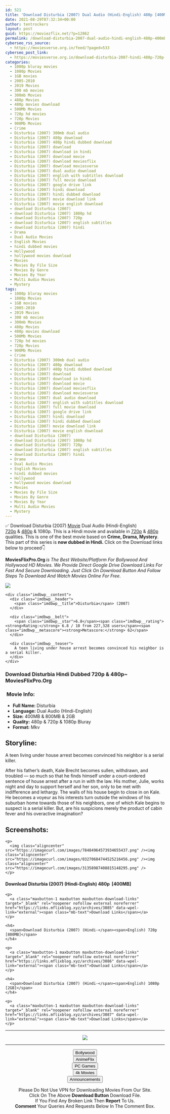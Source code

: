 ```yaml
---
id: 521
title: 'Download Disturbia (2007) Dual Audio (Hindi-English) 480p [400MB] || 720p [800MB] || 1080p [2GB]'
date: 2021-08-29T07:32:34+00:00
author: tentrockers
layout: post
guid: https://moviezflix.net/?p=12862
permalink: /download-disturbia-2007-dual-audio-hindi-english-480p-400mb-720p-800mb-1080p-2gb/
cyberseo_rss_source:
  - https://moviesverse.org.in/feed/?paged=533
cyberseo_post_link:
  - https://moviesverse.org.in/download-disturbia-2007-hindi-480p-720p-1080p/
categories:
  - 1080p bluray movies
  - 1080p Movies
  - 1GB movies
  - 2005-2010
  - 2019 Movies
  - 300 mb movies
  - 300mb Movies
  - 480p Movies
  - 480p movies download
  - 500Mb Movies
  - 720p hd movies
  - 720p Movies
  - 900Mb Movies
  - Crime
  - Disturbia (2007) 300mb dual audio
  - Disturbia (2007) 480p download
  - Disturbia (2007) 480p hindi dubbed download
  - Disturbia (2007) download
  - Disturbia (2007) download in hindi
  - Disturbia (2007) download movie
  - Disturbia (2007) download moviesflix
  - Disturbia (2007) download moviesverse
  - Disturbia (2007) dual audio download
  - Disturbia (2007) english with subtitles download
  - Disturbia (2007) full movie download
  - Disturbia (2007) google drive link
  - Disturbia (2007) hindi download
  - Disturbia (2007) hindi dubbed download
  - Disturbia (2007) movie download link
  - Disturbia (2007) movie english download
  - download Disturbia (2007)
  - download Disturbia (2007) 1080p hd
  - download Disturbia (2007) 720p
  - download Disturbia (2007) english subtitles
  - download Disturbia (2007) hindi
  - Drama
  - Dual Audio Movies
  - English Movies
  - hindi dubbed movies
  - Hollywood
  - hollywood movies download
  - Movies
  - Movies By File Size
  - Movies By Genre
  - Movies By Year
  - Multi Audio Movies
  - Mystery
tags:
  - 1080p bluray movies
  - 1080p Movies
  - 1GB movies
  - 2005-2010
  - 2019 Movies
  - 300 mb movies
  - 300mb Movies
  - 480p Movies
  - 480p movies download
  - 500Mb Movies
  - 720p hd movies
  - 720p Movies
  - 900Mb Movies
  - Crime
  - Disturbia (2007) 300mb dual audio
  - Disturbia (2007) 480p download
  - Disturbia (2007) 480p hindi dubbed download
  - Disturbia (2007) download
  - Disturbia (2007) download in hindi
  - Disturbia (2007) download movie
  - Disturbia (2007) download moviesflix
  - Disturbia (2007) download moviesverse
  - Disturbia (2007) dual audio download
  - Disturbia (2007) english with subtitles download
  - Disturbia (2007) full movie download
  - Disturbia (2007) google drive link
  - Disturbia (2007) hindi download
  - Disturbia (2007) hindi dubbed download
  - Disturbia (2007) movie download link
  - Disturbia (2007) movie english download
  - download Disturbia (2007)
  - download Disturbia (2007) 1080p hd
  - download Disturbia (2007) 720p
  - download Disturbia (2007) english subtitles
  - download Disturbia (2007) hindi
  - Drama
  - Dual Audio Movies
  - English Movies
  - hindi dubbed movies
  - Hollywood
  - hollywood movies download
  - Movies
  - Movies By File Size
  - Movies By Genre
  - Movies By Year
  - Multi Audio Movies
  - Mystery
---
```

<div class="thecontent clearfix">
  <p>
    ✅ Download Disturbia (2007) <a href="https://moviesverse.org.in/category/movies/" data-wpel-link="internal">Movie</a> Dual Audio (Hindi-English) <a href="https://moviesverse.org.in/720p-movies/" data-wpel-link="internal">720p</a>&nbsp;&&nbsp;<a href="https://moviesverse.org.in/480p-movies/" data-wpel-link="internal">480p</a> & 1080p. This is a Hindi movie and available in <a href="https://moviesverse.org.in/720p-movies/" data-wpel-link="internal">720p</a>&nbsp;&&nbsp;<a href="https://moviesverse.org.in/480p-movies/" data-wpel-link="internal">480p</a> qualities. This is one of the best movie based on <strong>Crime, Drama, Mystery</strong>. This part of this series is <strong>now dubbed in <span>Hindi.&nbsp;</span></strong><span>Click on the Download links below to proceed👇</span>
  </p>
  
  <p>
    <strong><span>MoviesFlixPro.Org&nbsp;</span></strong><em>is The Best Website/Platform For Bollywood And Hollywood HD Movies. We Provide Direct Google Drive Download Links For Fast And Secure Downloading. Just Click On Download Button And Follow Steps To&nbsp;Download And Watch Movies Online For Free.</em>
  </p>
  
  <div class="imdbwp imdbwp--movie dark">
    <div class="imdbwp__thumb">
      <a class="imdbwp__link" target="_blank" title="Disturbia" href="https://www.imdb.com/title/tt0486822/" rel="nofollow external noopener noreferrer" data-wpel-link="external"><img class="imdbwp__img" src="https://m.media-amazon.com/images/M/MV5BMTMyNTIxOTQ3M15BMl5BanBnXkFtZTcwMjU2NzAzMw@@._V1_SX300.jpg" /></a>
    </div>
    
    <div class="imdbwp__content">
      <div class="imdbwp__header">
        <span class="imdbwp__title">Disturbia</span> (2007)
      </div>
      
      <div class="imdbwp__belt">
        <span class="imdbwp__star">6.8</span><span class="imdbwp__rating"><strong>Rating:</strong> 6.8 / 10 from 227,328 users</span><span class="imdbwp__metascore"><strong>Metascore:</strong> 62</span>
      </div>
      
      <div class="imdbwp__teaser">
        A teen living under house arrest becomes convinced his neighbor is a serial killer.
      </div>
    </div>
  </div>
  
  <h3>
    <span>Download Disturbia Hindi Dubbed 720p & 480p~ MoviesFlixPro.Org</span>
  </h3>
  
  <h3>
    <span>&nbsp;Movie Info:&nbsp;</span>
  </h3>
  
  <ul>
    <li>
      <strong>Full Name: </strong>Disturbia
    </li>
    <li>
      <strong>Language:</strong> Dual Audio (Hindi-English)
    </li>
    <li>
      <strong>Size:</strong> 400MB & 800MB & 2GB
    </li>
    <li>
      <strong>Quality:</strong> 480p & 720p & 1080p Bluray
    </li>
    <li>
      <strong>Format:</strong>&nbsp;Mkv
    </li>
  </ul>
  
  <h2>
    <span>Storyline:</span>
  </h2>
  
  <p>
    A teen living under house arrest becomes convinced his neighbor is a serial killer.
  </p>
  
  <div>
    After his father’s death, Kale Brecht becomes sullen, withdrawn, and troubled — so much so that he finds himself under a court-ordered sentence of house arrest after a run in with the law. His mother, Julie, works night and day to support herself and her son, only to be met with indifference and lethargy. The walls of his house begin to close in on Kale. He becomes a voyeur as his interests turn outside the windows of his suburban home towards those of his neighbors, one of which Kale begins to suspect is a serial killer. But, are his suspicions merely the product of cabin fever and his overactive imagination?
  </div>
  
  <div class="summary_text">
    <h2>
      <span>Screenshots:</span>
    </h2>
    
    <p>
      <img class="aligncenter" src="https://imagecurl.com/images/78484964573934655437.png" /><img class="aligncenter" src="https://imagecurl.com/images/03270684744525216456.png" /><img class="aligncenter" src="https://imagecurl.com/images/31358987408815148295.png" />
    </p>
  </div>
  
  <div class="inline canwrap">
    <h4>
      <span>Download Disturbia (2007) (Hindi-English) </span><span>480p&nbsp; [400MB]</span>
    </h4>
    
    <p>
      <a class="maxbutton-1 maxbutton maxbutton-download-links" target="_blank" rel="noopener nofollow external noreferrer" href="https://links.mflixblog.xyz/archives/3085" data-wpel-link="external"><span class="mb-text">Download Links</span></a>
    </p>
    
    <h4>
      <span>Download Disturbia (2007) (Hindi-</span><span>English) 720p [800MB]</span>
    </h4>
    
    <p>
      <a class="maxbutton-1 maxbutton maxbutton-download-links" target="_blank" rel="noopener nofollow external noreferrer" href="https://links.mflixblog.xyz/archives/3086" data-wpel-link="external"><span class="mb-text">Download Links</span></a>
    </p>
    
    <h4>
      <span>Download Disturbia (2007) (Hindi-</span><span>English) 1080p [2GB]</span>
    </h4>
    
    <p>
      <a class="maxbutton-1 maxbutton maxbutton-download-links" target="_blank" rel="noopener nofollow external noreferrer" href="https://links.mflixblog.xyz/archives/3087" data-wpel-link="external"><span class="mb-text">Download Links</span></a>
    </p>
  </div>
</div>

<center>
  </p> 
  
  <hr />
  
  <p>
    <a href="http://gdrivepro.xyz/join.php" data-wpel-link="external" target="_blank" rel="nofollow external noopener noreferrer"><img src="https://i.imgur.com/FhMdWdW.png" /></a>
  </p>
  
  <hr />
  
  <p>
    <a href="https://dogemovies.xyz" target="_blank" data-wpel-link="external" rel="nofollow external noopener noreferrer"><button class="button button5">Bollywood</button></a><br /> <a href="https://animeflix.in" target="_blank" data-wpel-link="external" rel="nofollow external noopener noreferrer"><button class="button button5">AnimeFlix</button></a><br /> <a href="https://gamesflix.net/" target="_blank" data-wpel-link="external" rel="nofollow external noopener noreferrer"><button class="button button5">PC Games</button></a><br /> <a href="https://uhdmovies.in" target="_blank" data-wpel-link="external" rel="nofollow external noopener noreferrer"><button class="button button5">4k Movies</button></a><br /> <a href="https://moviesverse.org.in/announcements/" target="_blank" data-wpel-link="internal" rel="noopener"><button class="button button5">Announcements</button></a>
  </p>
  
  <div class="alert alert-danger">
    Please Do Not Use VPN for Downloading Movies From Our Site.
  </div>
  
  <div class="alert alert-success">
    Click On The Above <strong>Download Button</strong> Download File.
  </div>
  
  <div class="alert alert-warning">
    If You Find Any Broken Link Then <strong>Report</strong> To Us.
  </div>
  
  <div class="alert alert-info">
    <strong>Comment</strong> Your Queries And Requests Below In The Comment Box.
  </div>
  
  <p>
    </center>
  </p>